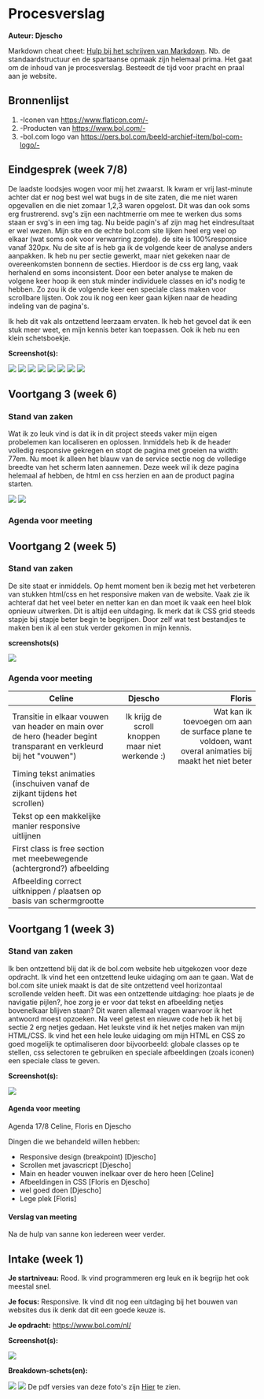 # Procesverslag
**Auteur: Djescho**

Markdown cheat cheet: [Hulp bij het schrijven van Markdown](https://github.com/adam-p/markdown-here/wiki/Markdown-Cheatsheet). Nb. de standaardstructuur en de spartaanse opmaak zijn helemaal prima. Het gaat om de inhoud van je procesverslag. Besteedt de tijd voor pracht en praal aan je website.



## Bronnenlijst
1. -Iconen van https://www.flaticon.com/-
2. -Producten van https://www.bol.com/-
3. -bol.com logo van https://pers.bol.com/beeld-archief-item/bol-com-logo/-



## Eindgesprek (week 7/8)

De laadste loodsjes wogen voor mij het zwaarst. Ik kwam er vrij last-minute achter dat er nog best wel wat bugs in de site zaten, die me niet waren opgevallen en die niet zomaar 1,2,3 waren opgelost.
Dit was dan ook soms erg frustrerend. svg's zijn een nachtmerrie om mee te werken dus soms staan er svg's in een img tag. Nu beide pagin's af zijn mag het eindresultaat er wel wezen. Mijn site en de echte bol.com site lijken heel erg veel op elkaar (wat soms ook voor verwarring zorgde).
de site is 100%responsice vanaf 320px.
Nu de site af is heb ga ik de volgende keer de analyse anders aanpakken.
Ik heb nu per sectie gewerkt, maar niet gekeken naar de overeenkomsten bonnenn de secties. Hierdoor is de css erg lang, vaak herhalend en soms inconsistent. Door een beter analyse te maken de volgene keer hoop ik een stuk minder individuele classes en id's nodig te hebben. Zo zou ik de volgende keer een speciale class maken voor scrollbare lijsten. Ook zou ik nog een keer gaan kijken naar de heading indeling van de pagina's.

Ik heb dit vak als ontzettend leerzaam ervaten. Ik heb het gevoel dat ik een stuk meer weet, en mijn kennis beter kan toepassen. Ook ik heb nu een klein schetsboekje.

**Screenshot(s):**

![](docs/screenshots/voortgangV7-1.png)
![](docs/screenshots/voortgangV7-2.png)
![](docs/screenshots/voortgangV7-3.png)
![](docs/screenshots/voortgangV7-4.png)
![](docs/screenshots/voortgangV7-5.png)
![](docs/screenshots/voortgangV7-6.png)
![](docs/screenshots/voortgangV7-7.png)
![](docs/screenshots/voortgangV7-8.png)



## Voortgang 3 (week 6)

### Stand van zaken

Wat ik zo leuk vind is dat ik in dit project steeds vaker mijn eigen probelemen kan localiseren en oplossen. Inmiddels heb ik de header volledig responsive gekregen en stopt de pagina met groeien na width: 77em. Nu moet ik alleen het blauw van de service sectie nog de volledige breedte van het scherm laten aannemen. Deze week wil ik deze pagina helemaal af hebben, de html en css herzien en aan de product pagina starten.

![](docs/screenshots/progressV5-1.png)
![](docs/screenshots/progressV5-2.png)

### Agenda voor meeting






## Voortgang 2 (week 5)

### Stand van zaken

De site staat er inmiddels. Op hemt moment ben ik bezig met het verbeteren van stukken html/css en het responsive maken van de website. Vaak zie ik achteraf dat het veel beter en netter kan en dan moet ik vaak een heel blok opnieuw uitwerken. Dit is altijd een uitdaging. Ik merk dat ik CSS grid steeds stapje bij stapje beter begin te begrijpen. Door zelf wat test bestandjes te maken ben ik al een stuk verder gekomen in mijn kennis. 

**screenshots(s)**

![](docs/screenshots/progressV3.png)

### Agenda voor meeting

| Celine | Djescho | Floris |
|--------|:-------:|-------:|
| Transitie in elkaar vouwen van header en main over de hero (header begint transparant en verkleurd bij het "vouwen") | Ik krijg de scroll knoppen maar niet werkende :) | Wat kan ik toevoegen om aan de surface plane te voldoen, want overal animaties bij maakt het niet beter |
| Timing tekst animaties (inschuiven vanaf de zijkant tijdens het scrollen) |  |  |
| Tekst op een makkelijke manier responsive uitlijnen |  |  |
| First class is free section met meebewegende (achtergrond?) afbeelding |  |  |
| Afbeelding correct uitknippen / plaatsen op basis van schermgrootte |  |  |



## Voortgang 1 (week 3)

### Stand van zaken

Ik ben ontzettend blij dat ik de bol.com website heb uitgekozen voor deze opdracht. Ik vind het een ontzettend leuke uidaging om aan te gaan. Wat de bol.com site uniek maakt is dat de site ontzettend veel horizontaal scrollende velden heeft. Dit was een ontzettende uitdaging: hoe plaats je de navigatie pijlen?, hoe zorg je er voor dat tekst en afbeelding netjes bovenelkaar blijven staan? Dit waren allemaal vragen waarvoor ik het antwoord moest opzoeken. Na veel getest en nieuwe code heb ik het bij sectie 2 erg netjes gedaan.
Het leukste vind ik het netjes maken van mijn HTML/CSS. Ik vind het een hele leuke uidaging om mijn HTML en CSS zo goed mogelijk te optimaliseren door bijvoorbeeld: globale classes op te stellen, css selectoren te gebruiken en speciale afbeeldingen (zoals iconen) een speciale class te geven.

**Screenshot(s):**

![](docs/screenshots/progressV1.png)

#### Agenda voor meeting

Agenda 17/8
Celine, Floris en Djescho

Dingen die we behandeld willen hebben:

- Responsive design (breakpoint) [Djescho]
- Scrollen met javascricpt [Djescho]
- Main en header vouwen inelkaar over de hero heen [Celine]
- Afbeeldingen in CSS [Floris en Djescho]
- wel goed doen [Djescho]
- Lege plek [Floris]

#### Verslag van meeting

Na de hulp van sanne kon iedereen weer verder.



## Intake (week 1)

**Je startniveau:** Rood. Ik vind programmeren erg leuk en ik begrijp het ook meestal snel.

**Je focus:** Responsive. Ik vind dit nog een uitdaging bij het bouwen van websites dus ik denk dat dit een goede keuze is.

**Je opdracht:** https://www.bol.com/nl/

**Screenshot(s):**

![](docs/screenshots/bolWebsite.png)

**Breakdown-schets(en):**

![](docs/siteAnalyse/png/siteAnalyse.png)
![](docs/siteAnalyse/png/siteAnalyse1.png)
De pdf versies van deze foto's zijn [Hier](./docs/siteAnalyse/pdf/siteAnalyse.pdf) te zien.
